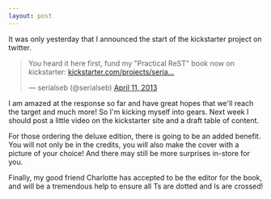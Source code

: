 ```yaml
---
layout: post
---
```

It was only yesterday that I announced the start of the kickstarter project on twitter.

<blockquote class="twitter-tweet"><p>You heard it here first, fund my "Practical ReST" book now on kickstarter: <a href="http://t.co/uaLqkDER4W" title="http://www.kickstarter.com/projects/serialseb/practical-rest-building-hypermedia-systems">kickstarter.com/projects/seria…</a></p>&mdash; serialseb (@serialseb) <a href="https://twitter.com/serialseb/status/322387173150183425">April 11, 2013</a></blockquote>
<script async="async" src="//platform.twitter.com/widgets.js" charset="utf-8"><!----></script>

I am amazed at the response so far and have great hopes that we'll reach the target and much more! So I'm kicking
myself into gears. Next week I should post a little video on the kickstarter site and a draft table of content.

For those ordering the deluxe edition, there is going to be an added benefit. You will not only be in the credits,
you will also make the cover with a picture of your choice! And there may still be more surprises in-store for you.

Finally, my good friend Charlotte has accepted to be the editor for the book, and will be a tremendous help to ensure all Ts are dotted and Is are crossed!
